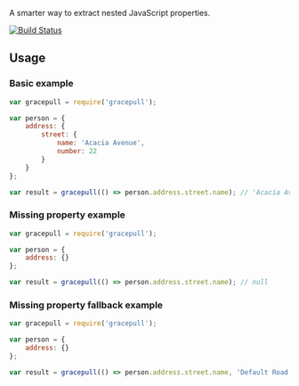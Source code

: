 A smarter way to extract nested JavaScript properties.

[![Build Status](https://travis-ci.org/whirlwin/gracepull.svg?branch=master)](https://travis-ci.org/whirlwin/gracepull)

## Usage

### Basic example

```javascript
var gracepull = require('gracepull');

var person = {
    address: {
        street: {
            name: 'Acacia Avenue',
            number: 22
        }
    }
};

var result = gracepull(() => person.address.street.name); // 'Acacia Avenue'
```

### Missing property example

```javascript
var gracepull = require('gracepull');

var person = {
    address: {}
};

var result = gracepull(() => person.address.street.name); // null
```

### Missing property fallback example

```javascript
var gracepull = require('gracepull');

var person = {
    address: {}
};

var result = gracepull(() => person.address.street.name, 'Default Road'); // 'Default Road'
```
